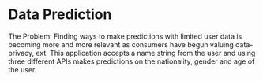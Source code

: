 # Data Prediction

The Problem: Finding ways to make predictions with limited user data is becoming more and more relevant as consumers have begun valuing data-privacy, ext. This application accepts a name string from the user and using three different APIs makes predictions on the nationality, gender and age of the user. 

